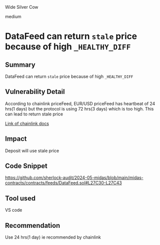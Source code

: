 Wide Silver Cow

medium

# DataFeed can return `stale` price because of high `_HEALTHY_DIFF`

## Summary
DataFeed can return `stale` price because of high `_HEALTHY_DIFF`

## Vulnerability Detail
According to chainlink priceFeed, EUR/USD priceFeed has heartbeat of 24 hrs(1 days) but the protocol is using 72 hrs(3 days) which is too high. This can lead to return stale price

[Link of chainlink docs](https://data.chain.link/feeds/ethereum/mainnet/eur-usd)

## Impact
Deposit will use stale price

## Code Snippet
https://github.com/sherlock-audit/2024-05-midas/blob/main/midas-contracts/contracts/feeds/DataFeed.sol#L27C30-L27C43

## Tool used
VS code

## Recommendation
Use 24 hrs(1 day) ie recommended by chainlink